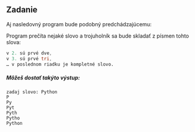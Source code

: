 ## Zadanie
Aj nasledovný program bude podobný predchádzajúcemu:

Program prečíta nejaké slovo a trojuholník sa bude skladať z písmen tohto slova:
```v 1. riadku je prvé písmeno, 
v 2. sú prvé dve,
v 3. sú prvé tri,
… v poslednom riadku je kompletné slovo.
```

##### Môžeš dostať takýto výstup:
```
zadaj slovo: Python
P
Py
Pyt
Pyth
Pytho
Python
```